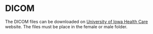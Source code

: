 # DICOM

The DICOM files can be downloaded on [University of Iowa Health Care](https://mri.radiology.uiowa.edu/visible_human_datasets.html) website.
The files must be place in the female or male folder. 
